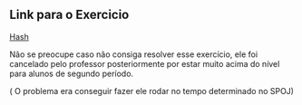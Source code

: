 ## Link para o Exercicio

[Hash](https://www.spoj.com/problems/HASH/)

Não se preocupe caso não consiga resolver esse exercício, ele foi cancelado pelo professor posteriormente por estar muito acima do nível para alunos de segundo período.

( O problema era conseguir fazer ele rodar no tempo determinado no SPOJ)